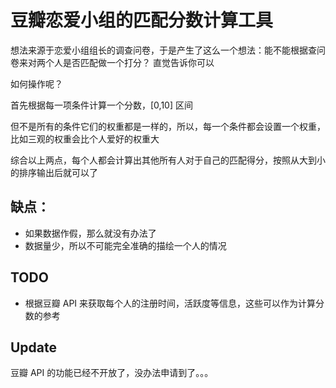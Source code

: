 # 豆瓣恋爱小组的匹配分数计算工具

想法来源于恋爱小组组长的调查问卷，于是产生了这么一个想法：能不能根据查问卷来对两个人是否匹配做一个打分？
直觉告诉你可以

如何操作呢？

首先根据每一项条件计算一个分数，[0,10] 区间

但不是所有的条件它们的权重都是一样的，所以，每一个条件都会设置一个权重，比如三观的权重会比个人爱好的权重大

综合以上两点，每个人都会计算出其他所有人对于自己的匹配得分，按照从大到小的排序输出后就可以了

## 缺点：

* 如果数据作假，那么就没有办法了
* 数据量少，所以不可能完全准确的描绘一个人的情况

## TODO

* 根据豆瓣 API 来获取每个人的注册时间，活跃度等信息，这些可以作为计算分数的参考


## Update
豆瓣 API 的功能已经不开放了，没办法申请到了。。。